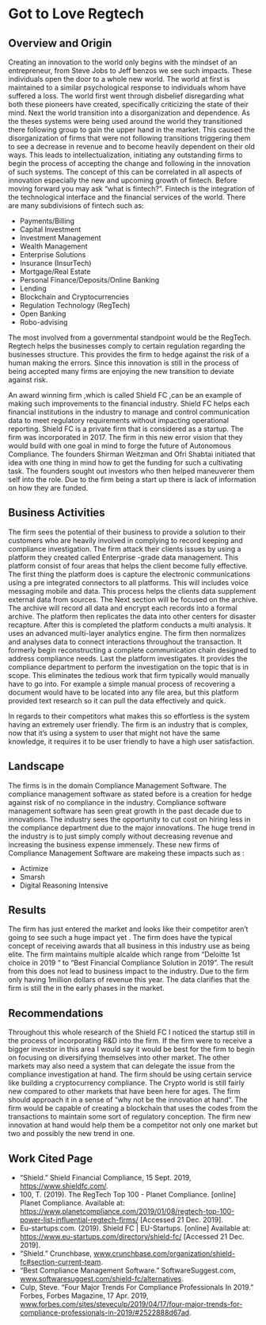 # Got to Love Regtech 

## Overview and Origin





Creating an innovation to the world only begins with the mindset of an entrepreneur, from Steve Jobs to Jeff benzos we see such impacts. These individuals open the door to a whole new world. The world at first is  maintained to a similar psychological response to  individuals whom have suffered a loss. The world first went through disbelief disregarding what both these pioneers have created, specifically criticizing the state of their mind. Next the world transition into a disorganization and dependence. As the theses systems were being used  around the world they transitioned there following group to gain the upper hand in the market. This caused the disorganization of firms that were not following  transitions triggering them to see a decrease in revenue and to become heavily dependent on their old ways. This leads to intellectualization, initiating  any outstanding firms to begin the process of accepting the change and following in the innovation of such systems. The concept of this can be correlated in all aspects of innovation especially the new and upcoming growth of fintech. Before moving forward you may ask “what is fintech?”. Fintech is the integration of the technological interface and the financial services of the world. There are many subdivisions of fintech such as: 
- Payments/Billing
- Capital Investment
- Investment Management
- Wealth Management
- Enterprise Solutions
- Insurance (InsurTech)
- Mortgage/Real Estate
- Personal Finance/Deposits/Online Banking
- Lending
- Blockchain and Cryptocurrencies
- Regulation Technology (RegTech)
- Open Banking
- Robo-advising

The most involved from a governmental standpoint would be the RegTech. Regtech helps the businesses comply to certain regulation regarding the businesses structure. This provides the firm to hedge against the risk of a human making the errors. Since this innovation is still in the process of being accepted many firms are enjoying the new transition to deviate against risk. 

An award winning firm ,which is called Shield FC ,can be an example of making such improvements to the financial industry. Shield FC helps each financial institutions in the industry to manage and control communication data to meet regulatory requirements without impacting operational reporting. Shield FC is a private firm that is considered as a startup. The firm was incorporated in 2017. The firm in this new error vision that they would build with one goal in mind to forge the future of Autonomous Compliance. The founders Shirman Weitzman and  Ofri Shabtai initiated that idea with one thing in mind how to get the funding for such a cultivating task. The founders sought out investors who then helped maneuverer them self into the role. Due to the firm being a start up there is lack of information on how they are funded.






## Business Activities

The firm sees the potential of their business  to provide a solution to their  customers who are heavily involved  in complying to record keeping and compliance investigation. The firm attack their clients issues by using a platform they created called Enterprise -grade data management. This platform consist of four areas that helps the client become fully effective. The first thing the platform does is capture the electronic communications using a pre integrated connectors to all platforms. This will includes voice messaging mobile and data. This process helps the clients data supplement external data from sources. The Next section will be focused on the archive. The archive will record all data and encrypt each records into a formal archive. The platform then replicates the data into other centers for disaster recapture. After this is completed the platform conducts a multi analysis. It uses an advanced multi-layer analytics engine. The firm then  normalizes and analyses data to connect interactions throughout the transaction. It formerly begin reconstructing a complete communication chain designed to address compliance needs. Last the platform investigates. It provides the compliance department  to perform the investigation on the topic that is in scope. This eliminates the tedious work that firm typically would manually have to go into. For example a simple manual process of recovering a  document would have to be located into any file area, but this platform provided text research so it can pull the data effectively and quick. 

In regards to their competitors what makes this so effortless is the system having an extremely user friendly. The firm is an industry that is complex, now that it’s using a system to user that might not have the same knowledge, it requires it to be user friendly to have a high user satisfaction. 





## Landscape
The firms is in the domain Compliance Management Software. The compliance management software as stated before is a creation for hedge against risk of no compliance in the industry. Compliance software management software has seen great growth in the past decade due to innovations. The industry sees the opportunity to cut cost on hiring less in the compliance department due to the major innovations. The huge trend in the industry is to just simply comply without decreasing revenue and increasing  the business expense immensely. These new firms of Compliance Management Software are makeing these impacts such as :
- Actimize
- Smarsh
- Digital Reasoning Intensive





## Results
The firm has just entered the market and looks like their competitor aren’t going to see such a huge impact yet . The firm does  have the typical concept of receiving awards that all business in this industry use as being elite.  The firm maintains multiple alcalde which range from “Deloitte 1st choice in 2019 “ to “Best Financial Compliance Solution in 2019”. The result from this does not lead  to business impact  to the industry. Due to the firm only having 1million dollars of revenue this year. The data clarifies that the firm is still the in the early phases in the market. 



## Recommendations

Throughout this whole research of the Shield FC I  noticed the startup still in the process of incorporating R&D into the firm.  If the firm were to receive a bigger investor in this area I would say it would be best for the firm to begin on focusing on diversifying themselves into other market. The other markets may also need a system that can delegate the issue from the compliance investigation at hand. The firm should be using certain service like building a cryptocurrency compliance. The Crypto world is still fairly new compared to other markets that have been here for ages. The firm should approach it in a sense of “why not be the innovation at hand”. The firm would be capable of creating a blockchain that uses the codes from the transactions to maintain some sort of regulatory conception. The firm new innovation at hand would help them be a competitor not only one market but two and possibly the new trend in one.

















## Work Cited Page 
- “Shield.” Shield Financial Compliance, 15 Sept. 2019, https://www.shieldfc.com/.
- 100, T. (2019). The RegTech Top 100 - Planet Compliance. [online] Planet Compliance. Available at: https://www.planetcompliance.com/2019/01/08/regtech-top-100-power-list-influential-regtech-firms/ [Accessed 21 Dec. 2019].
- Eu-startups.com. (2019). Shield FC | EU-Startups. [online] Available at: https://www.eu-startups.com/directory/shield-fc/ [Accessed 21 Dec. 2019].
- “Shield.” Crunchbase, www.crunchbase.com/organization/shield-fc#section-current-team.
- “Best Compliance Management Software.” SoftwareSuggest.com, www.softwaresuggest.com/shield-fc/alternatives.
- Culp, Steve. “Four Major Trends For Compliance Professionals In 2019.” Forbes, Forbes Magazine, 17 Apr. 2019, www.forbes.com/sites/steveculp/2019/04/17/four-major-trends-for-compliance-professionals-in-2019/#2522888d67ad.





